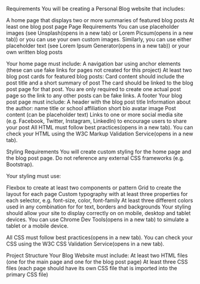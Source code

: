Requirements
You will be creating a Personal Blog website that includes:

A home page that displays two or more summaries of featured blog posts
At least one blog post page
Page Requirements
You can use placeholder images (see Unsplash(opens in a new tab) or Lorem Picsum(opens in a new tab)) or you can use your own custom images. Similarly, you can use either placeholder text (see Lorem Ipsum Generator(opens in a new tab)) or your own written blog posts

Your home page must include:
A navigation bar using anchor elements (these can use fake links for pages not created for this project)
At least two blog post cards for featured blog posts:
Card content should include the post title and a short summary of post
The card should be linked to the blog post page for that post. You are only required to create one actual post page so the link to any other posts can be fake links.
A footer
Your blog post page must include:
A header with the blog post title
Information about the author:
name
title or school affiliation
short bio
avatar image
Post content (can be placeholder text)
Links to one or more social media site (e.g. Facebook, Twitter, Instagram, LinkedIn) to encourage users to share your post
All HTML must follow best practices(opens in a new tab). You can check your HTML using the W3C Markup Validation Service(opens in a new tab).

Styling Requirements
You will create custom styling for the home page and the blog post page. Do not reference any external CSS frameworks (e.g. Bootstrap).

Your styling must use:

Flexbox to create at least two components or pattern
Grid to create the layout for each page
Custom typography with at least three properties for each selector, e.g. font-size, color, font-family
At least three different colors used in any combination for for text, borders and backgrounds
Your styling should allow your site to display correctly on on mobile, desktop and tablet devices. You can use Chrome Dev Tools(opens in a new tab) to simulate a tablet or a mobile device.

All CSS must follow best practices(opens in a new tab). You can check your CSS using the W3C CSS Validation Service(opens in a new tab).

Project Structure
Your Blog Website must include:
At least two HTML files (one for the main page and one for the blog post page)
At least three CSS files (each page should have its own CSS file that is imported into the primary CSS file)